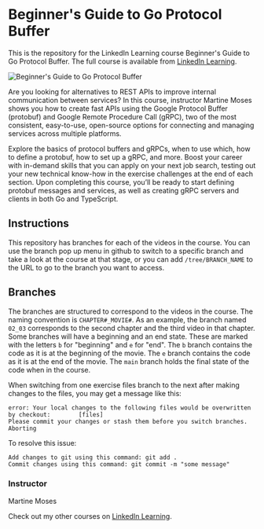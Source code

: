 # Beginner's Guide to Go Protocol Buffer
This is the repository for the LinkedIn Learning course Beginner's Guide to Go Protocol Buffer. The full course is available from [LinkedIn Learning][lil-course-url].

![Beginner's Guide to Go Protocol Buffer][lil-thumbnail-url] 

Are you looking for alternatives to REST APIs to improve internal communication between services? In this course, instructor Martine Moses shows you how to create fast APIs using the Google Protocol Buffer (protobuf) and Google Remote Procedure Call (gRPC), two of the most consistent, easy-to-use, open-source options for connecting and managing services across multiple platforms.

Explore the basics of protocol buffers and gRPCs, when to use which, how to define a protobuf, how to set up a gRPC, and more. Boost your career with in-demand skills that you can apply on your next job search, testing out your new technical know-how in the exercise challenges at the end of each section. Upon completing this course, you’ll be ready to start defining protobuf messages and services, as well as creating gRPC servers and clients in both Go and TypeScript.



## Instructions
This repository has branches for each of the videos in the course. You can use the branch pop up menu in github to switch to a specific branch and take a look at the course at that stage, or you can add `/tree/BRANCH_NAME` to the URL to go to the branch you want to access.

## Branches
The branches are structured to correspond to the videos in the course. The naming convention is `CHAPTER#_MOVIE#`. As an example, the branch named `02_03` corresponds to the second chapter and the third video in that chapter. 
Some branches will have a beginning and an end state. These are marked with the letters `b` for "beginning" and `e` for "end". The `b` branch contains the code as it is at the beginning of the movie. The `e` branch contains the code as it is at the end of the movie. The `main` branch holds the final state of the code when in the course.

When switching from one exercise files branch to the next after making changes to the files, you may get a message like this:

    error: Your local changes to the following files would be overwritten by checkout:        [files]
    Please commit your changes or stash them before you switch branches.
    Aborting

To resolve this issue:
	
    Add changes to git using this command: git add .
	Commit changes using this command: git commit -m "some message"


### Instructor

Martine Moses 
                            


                            

Check out my other courses on [LinkedIn Learning](https://www.linkedin.com/learning/instructors/martine-moses).

[lil-course-url]: https://www.linkedin.com/learning/beginner-s-guide-to-go-protocol-buffer?dApp=59033956&leis=LAA
[lil-thumbnail-url]: https://media.licdn.com/dms/image/D560DAQHZvZs4up1Y7w/learning-public-crop_675_1200/0/1683734985511?e=2147483647&v=beta&t=J8-eXUcgUIUF5DKofDTVJ8q_7MSKGB-h0J3ZJyOAzOQ
